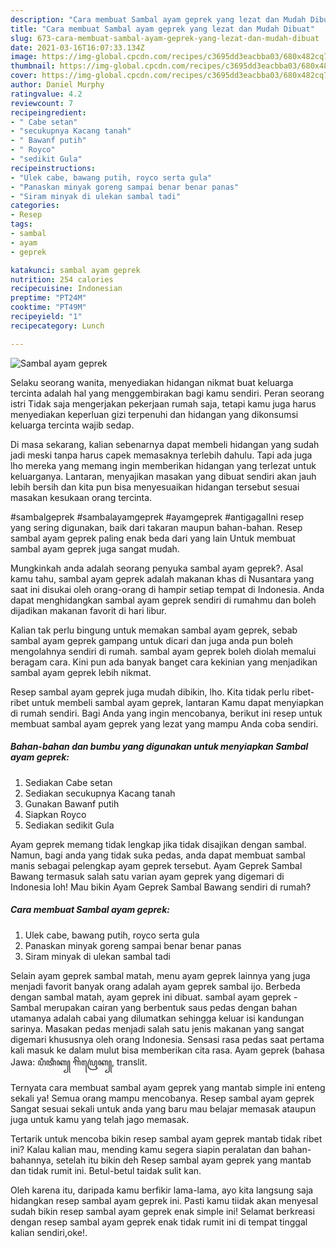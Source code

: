 ```yaml
---
description: "Cara membuat Sambal ayam geprek yang lezat dan Mudah Dibuat"
title: "Cara membuat Sambal ayam geprek yang lezat dan Mudah Dibuat"
slug: 673-cara-membuat-sambal-ayam-geprek-yang-lezat-dan-mudah-dibuat
date: 2021-03-16T16:07:33.134Z
image: https://img-global.cpcdn.com/recipes/c3695dd3eacbba03/680x482cq70/sambal-ayam-geprek-foto-resep-utama.jpg
thumbnail: https://img-global.cpcdn.com/recipes/c3695dd3eacbba03/680x482cq70/sambal-ayam-geprek-foto-resep-utama.jpg
cover: https://img-global.cpcdn.com/recipes/c3695dd3eacbba03/680x482cq70/sambal-ayam-geprek-foto-resep-utama.jpg
author: Daniel Murphy
ratingvalue: 4.2
reviewcount: 7
recipeingredient:
- " Cabe setan"
- "secukupnya Kacang tanah"
- " Bawanf putih"
- " Royco"
- "sedikit Gula"
recipeinstructions:
- "Ulek cabe, bawang putih, royco serta gula"
- "Panaskan minyak goreng sampai benar benar panas"
- "Siram minyak di ulekan sambal tadi"
categories:
- Resep
tags:
- sambal
- ayam
- geprek

katakunci: sambal ayam geprek 
nutrition: 254 calories
recipecuisine: Indonesian
preptime: "PT24M"
cooktime: "PT49M"
recipeyield: "1"
recipecategory: Lunch

---
```



![Sambal ayam geprek](https://img-global.cpcdn.com/recipes/c3695dd3eacbba03/680x482cq70/sambal-ayam-geprek-foto-resep-utama.jpg)

Selaku seorang wanita, menyediakan hidangan nikmat buat keluarga tercinta adalah hal yang menggembirakan bagi kamu sendiri. Peran seorang istri Tidak saja mengerjakan pekerjaan rumah saja, tetapi kamu juga harus menyediakan keperluan gizi terpenuhi dan hidangan yang dikonsumsi keluarga tercinta wajib sedap.

Di masa  sekarang, kalian sebenarnya dapat membeli hidangan yang sudah jadi meski tanpa harus capek memasaknya terlebih dahulu. Tapi ada juga lho mereka yang memang ingin memberikan hidangan yang terlezat untuk keluarganya. Lantaran, menyajikan masakan yang dibuat sendiri akan jauh lebih bersih dan kita pun bisa menyesuaikan hidangan tersebut sesuai masakan kesukaan orang tercinta. 

#sambalgeprek #sambalayamgeprek #ayamgeprek #antigagalIni resep yang sering digunakan, baik dari takaran maupun bahan-bahan. Resep sambal ayam geprek paling enak beda dari yang lain Untuk membuat sambal ayam geprek juga sangat mudah.

Mungkinkah anda adalah seorang penyuka sambal ayam geprek?. Asal kamu tahu, sambal ayam geprek adalah makanan khas di Nusantara yang saat ini disukai oleh orang-orang di hampir setiap tempat di Indonesia. Anda dapat menghidangkan sambal ayam geprek sendiri di rumahmu dan boleh dijadikan makanan favorit di hari libur.

Kalian tak perlu bingung untuk memakan sambal ayam geprek, sebab sambal ayam geprek gampang untuk dicari dan juga anda pun boleh mengolahnya sendiri di rumah. sambal ayam geprek boleh diolah memalui beragam cara. Kini pun ada banyak banget cara kekinian yang menjadikan sambal ayam geprek lebih nikmat.

Resep sambal ayam geprek juga mudah dibikin, lho. Kita tidak perlu ribet-ribet untuk membeli sambal ayam geprek, lantaran Kamu dapat menyiapkan di rumah sendiri. Bagi Anda yang ingin mencobanya, berikut ini resep untuk membuat sambal ayam geprek yang lezat yang mampu Anda coba sendiri.

<!--inarticleads1-->

##### Bahan-bahan dan bumbu yang digunakan untuk menyiapkan Sambal ayam geprek:

1. Sediakan  Cabe setan
1. Sediakan secukupnya Kacang tanah
1. Gunakan  Bawanf putih
1. Siapkan  Royco
1. Sediakan sedikit Gula


Ayam geprek memang tidak lengkap jika tidak disajikan dengan sambal. Namun, bagi anda yang tidak suka pedas, anda dapat membuat sambal manis sebagai pelengkap ayam geprek tersebut. Ayam Geprek Sambal Bawang termasuk salah satu varian ayam geprek yang digemari di Indonesia loh! Mau bikin Ayam Geprek Sambal Bawang sendiri di rumah? 

<!--inarticleads2-->

##### Cara membuat Sambal ayam geprek:

1. Ulek cabe, bawang putih, royco serta gula
1. Panaskan minyak goreng sampai benar benar panas
1. Siram minyak di ulekan sambal tadi


Selain ayam geprek sambal matah, menu ayam geprek lainnya yang juga menjadi favorit banyak orang adalah ayam geprek sambal ijo. Berbeda dengan sambal matah, ayam geprek ini dibuat. sambal ayam geprek - Sambal merupakan cairan yang berbentuk saus pedas dengan bahan utamanya adalah cabai yang dilumatkan sehingga keluar isi kandungan sarinya. Masakan pedas menjadi salah satu jenis makanan yang sangat digemari khususnya oleh orang Indonesia. Sensasi rasa pedas saat pertama kali masuk ke dalam mulut bisa memberikan cita rasa. Ayam geprek (bahasa Jawa: ꦥꦶꦠꦶꦏ꧀ ꦒꦼꦥꦿꦺꦏ꧀, translit. 

Ternyata cara membuat sambal ayam geprek yang mantab simple ini enteng sekali ya! Semua orang mampu mencobanya. Resep sambal ayam geprek Sangat sesuai sekali untuk anda yang baru mau belajar memasak ataupun juga untuk kamu yang telah jago memasak.

Tertarik untuk mencoba bikin resep sambal ayam geprek mantab tidak ribet ini? Kalau kalian mau, mending kamu segera siapin peralatan dan bahan-bahannya, setelah itu bikin deh Resep sambal ayam geprek yang mantab dan tidak rumit ini. Betul-betul taidak sulit kan. 

Oleh karena itu, daripada kamu berfikir lama-lama, ayo kita langsung saja hidangkan resep sambal ayam geprek ini. Pasti kamu tiidak akan menyesal sudah bikin resep sambal ayam geprek enak simple ini! Selamat berkreasi dengan resep sambal ayam geprek enak tidak rumit ini di tempat tinggal kalian sendiri,oke!.

